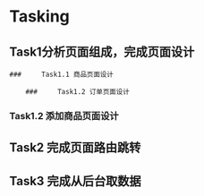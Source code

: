 # Tasking

##  Task1分析页面组成，完成页面设计

	###  	Task1.1 商品页面设计

		### 	Task1.2 订单页面设计

### 	Task1.2 添加商品页面设计

## Task2  完成页面路由跳转

## Task3 完成从后台取数据















